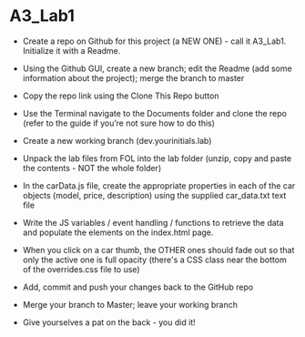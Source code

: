 # A3_Lab1
- Create a repo on Github for this project (a NEW ONE) - call it A3_Lab1. Initialize it with a Readme.

- Using the Github GUI, create a new branch; edit the Readme (add some information about the project); merge the branch to master

- Copy the repo link using the Clone This Repo button

- Use the Terminal navigate to the Documents folder and clone the repo (refer to the guide if you’re not sure how to do this)

- Create a new working branch (dev.yourinitials.lab)

- Unpack the lab files from FOL into the lab folder (unzip, copy and paste the contents - NOT the whole folder)

- In the carData.js file, create the appropriate properties in each of the car objects (model, price, description) using the supplied car_data.txt text file

- Write the JS variables / event handling / functions to retrieve the data and populate the elements on the index.html page.

- When you click on a car thumb, the OTHER ones should fade out so that only the active one is full opacity (there's a CSS class near the bottom of the overrides.css file to use)

- Add, commit and push your changes back to the GitHub repo

- Merge your branch to Master; leave your working branch

- Give yourselves a pat on the back - you did it!
